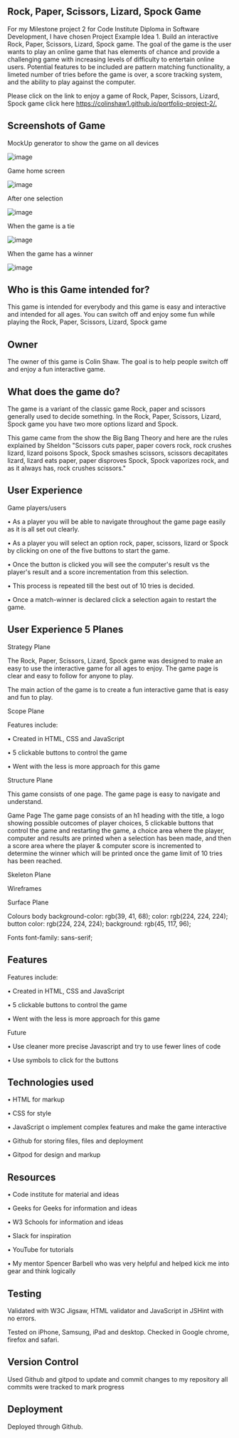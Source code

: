 Rock, Paper, Scissors, Lizard, Spock Game
--
For my Milestone project 2 for Code Institute Diploma in Software Development, I have chosen Project Example Idea 1. Build an interactive Rock, Paper, Scissors, Lizard, Spock game. The goal of the game is the user wants to play an online game that has elements of chance and provide a challenging game with increasing levels of difficulty to entertain online users. Potential features to be included are pattern matching functionality, a limeted number of tries before the game is over, a score tracking system, and the ability to play against the computer.

Please click on the link to enjoy a game of Rock, Paper, Scissors, Lizard, Spock game click here <https://colinshaw1.github.io/portfolio-project-2/.>

Screenshots of Game
--
MockUp generator to show the game on all devices

![image](https://user-images.githubusercontent.com/56481190/158012781-b55c9036-19d4-44f0-b174-f0b88115882d.png)

Game home screen

![image](https://user-images.githubusercontent.com/56481190/158012848-99ed2052-e5a6-4893-881b-d7368a916c0f.png)

After one selection

![image](https://user-images.githubusercontent.com/56481190/158012873-2c01a118-1d96-44d0-b60c-82ac9f0c050b.png)

When the game is a tie

![image](https://user-images.githubusercontent.com/56481190/158012896-9bcfac3d-a976-4bc4-bc38-a3d05ef212ba.png)

When the game has a winner 

![image](https://user-images.githubusercontent.com/56481190/158012928-ebb3af1b-3749-4e3f-86aa-8c87381ccc03.png)

Who is this Game intended for?
--

This game is intended for everybody and this game is easy and interactive and intended for all ages. You can switch off and enjoy some fun while playing the Rock, Paper, Scissors, Lizard, Spock game

Owner
--

The owner of this game is Colin Shaw. The goal is to help people switch off and enjoy a fun interactive game.

What does the game do?
--

The game is a variant of the classic game Rock, paper and scissors generally used to decide something. In the Rock, Paper, Scissors, Lizard, Spock game you have two more options lizard and Spock. 

This game came from the show the Big Bang Theory and here are the rules explained by Sheldon "Scissors cuts paper, paper covers rock, rock crushes lizard, lizard poisons Spock, Spock smashes scissors, scissors decapitates lizard, lizard eats paper, paper disproves Spock, Spock vaporizes rock, and as it always has, rock crushes scissors."

User Experience
--

Game players/users

• As a player you will be able to navigate throughout the game page easily as it is all set out clearly.

• As a player you will select an option rock, paper, scissors, lizard or Spock by clicking on one of the five buttons to start the game.

• Once the button is clicked you will see the computer's result vs the player's result and a score incrementation from this selection.

• This process is repeated till the best out of 10 tries is decided.

• Once a match-winner is declared click a selection again to restart the game. 

User Experience 5 Planes
--

Strategy Plane

The Rock, Paper, Scissors, Lizard, Spock game was designed to make an easy to use the interactive game for all ages to enjoy. The game page is clear and easy to follow for anyone to play. 

The main action of the game is to create a fun interactive game that is easy and fun to play. 

Scope Plane

Features include:

•	Created in HTML, CSS and JavaScript

•	5 clickable buttons to control the game

• Went with the less is more approach for this game	

Structure Plane

This game consists of one page. The game page is easy to navigate and understand.

Game Page
The game page consists of an h1 heading with the title, a logo showing possible outcomes of player choices, 5 clickable buttons that control the game and restarting the game, a choice area where the player, computer and results are printed when a selection has been made, and then a score area where the player & computer score is incremented to determine the winner which will be printed once the game limit of 10 tries has been reached.

Skeleton Plane

Wireframes


Surface Plane

Colours
body
    background-color: rgb(39, 41, 68);
    color: rgb(224, 224, 224);
button
    color: rgb(224, 224, 224);
    background: rgb(45, 117, 96);
    
Fonts
    font-family: sans-serif;
    
Features
--

Features include:

• Created in HTML, CSS and JavaScript

• 5 clickable buttons to control the game

• Went with the less is more approach for this game	

Future

• Use cleaner more precise Javascript and try to use fewer lines of code

• Use symbols to click for the buttons

Technologies used
--

• HTML for markup

• CSS for style

• JavaScript o implement complex features and make the game interactive

• Github for storing files, files and deployment 

• Gitpod for design and markup


Resources
--

• Code institute for material and ideas

• Geeks for Geeks for information and ideas 
 
• W3 Schools for information and ideas

• Slack for inspiration

• YouTube for tutorials

• My mentor Spencer Barbell who was very helpful and helped kick me into gear and think logically

Testing
--

Validated with W3C Jigsaw, HTML validator and JavaScript in JSHint with no errors. 

Tested on iPhone, Samsung, iPad and desktop. Checked in Google chrome, firefox and safari.

Version Control
--

Used Github and gitpod to update and commit changes to my repository all commits were tracked to mark progress

Deployment
--

Deployed through Github.
